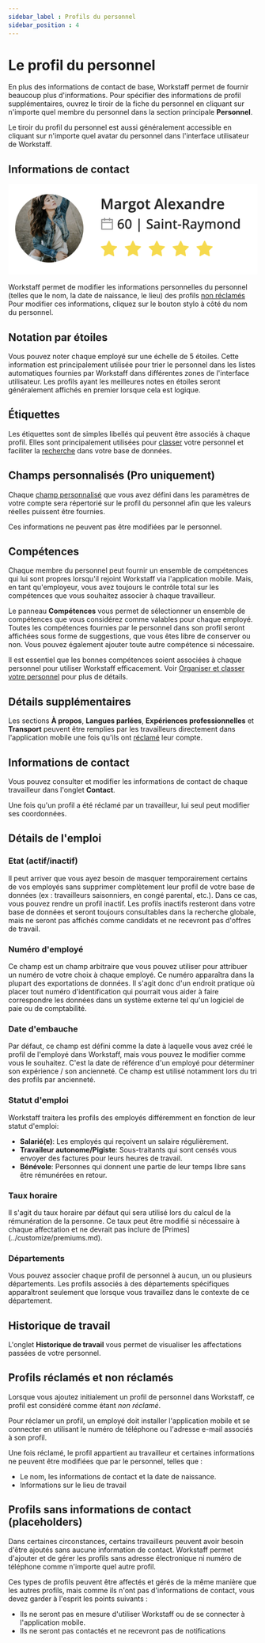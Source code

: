 ```yaml
---
sidebar_label : Profils du personnel
sidebar_position : 4
---
```


# Le profil du personnel

En plus des informations de contact de base, Workstaff permet de fournir beaucoup plus d'informations. Pour spécifier des informations de profil supplémentaires, ouvrez le tiroir de la fiche du personnel en cliquant sur n'importe quel membre du personnel dans la section principale **Personnel**.

Le tiroir du profil du personnel est aussi généralement accessible en cliquant sur n'importe quel avatar du personnel dans l'interface utilisateur de Workstaff.

## Informations de contact

![Informations de contact](./Images/staff-profile.png)

Workstaff permet de modifier les informations personnelles du personnel (telles que le nom, la date de naissance, le lieu) des profils [non réclamés](#profils-réclamés-et-non-réclamés) Pour modifier ces informations, cliquez sur le bouton stylo à côté du nom du personnel.

## Notation par étoiles

Vous pouvez noter chaque employé sur une échelle de 5 étoiles. Cette information est principalement utilisée pour trier le personnel dans les listes automatiques fournies par Workstaff dans différentes zones de l'interface utilisateur. Les profils ayant les meilleures notes en étoiles seront généralement affichés en premier lorsque cela est logique.

## Étiquettes

Les étiquettes sont de simples libellés qui peuvent être associés à chaque profil. Elles sont principalement utilisées pour [classer](./organizing.md) votre personnel et faciliter la [recherche](./search.md) dans votre base de données.

## Champs personnalisés (Pro uniquement)

Chaque [champ personnalisé](../customize/custom-fields.md) que vous avez défini dans les paramètres de votre compte sera répertorié sur le profil du personnel afin que les valeurs réelles puissent être fournies.

Ces informations ne peuvent pas être modifiées par le personnel.

## Compétences

Chaque membre du personnel peut fournir un ensemble de compétences qui lui sont propres lorsqu'il rejoint Workstaff via l'application mobile. Mais, en tant qu'employeur, vous avez toujours le contrôle total sur les compétences que vous souhaitez associer à chaque travailleur.

Le panneau **Compétences** vous permet de sélectionner un ensemble de compétences que vous considérez comme valables pour chaque employé. Toutes les compétences fournies par le personnel dans son profil seront affichées sous forme de suggestions, que vous êtes libre de conserver ou non. Vous pouvez également ajouter toute autre compétence si nécessaire.

Il est essentiel que les bonnes compétences soient associées à chaque personnel pour utiliser Workstaff efficacement. Voir [Organiser et classer votre personnel](./organizing.md) pour plus de détails.

## Détails supplémentaires

Les sections **À propos**, **Langues parlées**, **Expériences professionnelles** et **Transport** peuvent être remplies par les travailleurs directement dans l'application mobile une fois qu'ils ont [réclamé](#profils-réclamés-et-non-réclamés) leur compte.

## Informations de contact

Vous pouvez consulter et modifier les informations de contact de chaque travailleur dans l'onglet **Contact**.

Une fois qu'un profil a été réclamé par un travailleur, lui seul peut modifier ses coordonnées.

## Détails de l'emploi

### Etat (actif/inactif)

Il peut arriver que vous ayez besoin de masquer temporairement certains de vos employés sans supprimer complètement leur profil de votre base de données (ex : travailleurs saisonniers, en congé parental, etc.).
Dans ce cas, vous pouvez rendre un profil inactif. Les profils inactifs resteront dans votre base de données et seront toujours consultables dans la recherche globale, mais ne seront pas affichés comme candidats et ne recevront pas d'offres de travail.

### Numéro d'employé

Ce champ est un champ arbitraire que vous pouvez utiliser pour attribuer un numéro de votre choix à chaque employé.
Ce numéro apparaîtra dans la plupart des exportations de données. Il s'agit donc d'un endroit pratique où placer tout numéro d'identification qui pourrait vous aider à faire correspondre les données dans un système externe tel qu'un logiciel de paie ou de comptabilité.

### Date d'embauche

Par défaut, ce champ est défini comme la date à laquelle vous avez créé le profil de l'employé dans Workstaff, mais vous pouvez le modifier comme vous le souhaitez.
C'est la date de référence d'un employé pour déterminer son expérience / son ancienneté. Ce champ est utilisé notamment lors du tri des profils par ancienneté.

### Statut d'emploi

Workstaff traitera les profils des employés différemment en fonction de leur statut d'emploi:

- **Salarié(e)**: Les employés qui reçoivent un salaire régulièrement.
- **Travaileur autonome/Pigiste**: Sous-traitants qui sont censés vous envoyer des factures pour leurs heures de travail.
- **Bénévole**: Personnes qui donnent une partie de leur temps libre sans être rémunérées en retour.

### Taux horaire

Il s'agit du taux horaire par défaut qui sera utilisé lors du calcul de la rémunération de la personne. Ce taux
peut être modifié si nécessaire à chaque affectation et ne devrait pas inclure de [Primes] (../customize/premiums.md).

### Départements

Vous pouvez associer chaque profil de personnel à aucun, un ou plusieurs départements. Les profils associés à des départements spécifiques apparaîtront seulement que lorsque vous travaillez dans le contexte de ce département.

## Historique de travail
L'onglet **Historique de travail** vous permet de visualiser les affectations passées de votre personnel.

## Profils réclamés et non réclamés

Lorsque vous ajoutez initialement un profil de personnel dans Workstaff, ce profil est considéré comme étant _non réclamé_.

Pour réclamer un profil, un employé doit installer l'application mobile et se connecter en utilisant le numéro de téléphone ou l'adresse e-mail associés à son profil.

Une fois réclamé, le profil appartient au travailleur et certaines informations ne peuvent être modifiées que par le personnel, telles que :

- Le nom, les informations de contact et la date de naissance.
- Informations sur le lieu de travail

## Profils sans informations de contact (placeholders)

Dans certaines circonstances, certains travailleurs peuvent avoir besoin d'être ajoutés sans aucune information de contact. Workstaff permet d'ajouter et de gérer les profils sans adresse électronique ni numéro de téléphone comme n'importe quel autre profil.

Ces types de profils peuvent être affectés et gérés de la même manière que les autres profils, mais comme ils n'ont pas d'informations de contact, vous devez garder à l'esprit les points suivants :

- Ils ne seront pas en mesure d'utiliser Workstaff ou de se connecter à l'application mobile.
- Ils ne seront pas contactés et ne recevront pas de notifications
